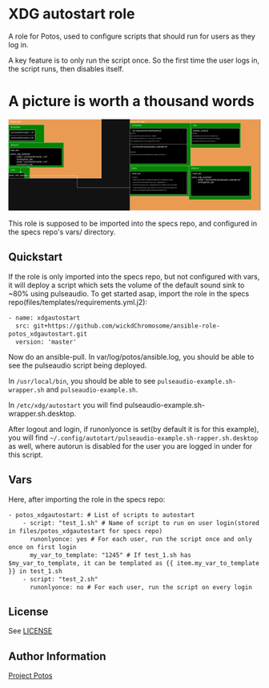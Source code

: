 
# XDG autostart role

A role for Potos, used to configure scripts that should run for users as they log in.

A key feature is to only run the script once. So the first time the user logs in, the script runs, then disables itself.

# A picture is worth a thousand words
![Role chart](role.png)

This role is supposed to be imported into the specs repo, and configured in the specs repo's vars/ directory.

## Quickstart

If the role is only imported into the specs repo, but not configured with vars, it will deploy a script which sets the volume of the default sound sink to ~80% using pulseaudio.
To get started asap, import the role in the specs repo(files/templates/requirements.yml.j2):
```
- name: xdgautostart
  src: git+https://github.com/wickdChromosome/ansible-role-potos_xdgautostart.git
  version: 'master'
```

Now do an ansible-pull. In var/log/potos/ansible.log, you should be able to see the pulseaudio script being deployed.

In `/usr/local/bin`, you should be able to see `pulseaudio-example.sh-wrapper.sh` and `pulseaudio-example.sh`. 

In `/etc/xdg/autostart` you will find pulseaudio-example.sh-wrapper.sh.desktop.

After logout and login, if runonlyonce is set(by default it is for this example), you will find `~/.config/autotart/pulseaudio-example.sh-rapper.sh.desktop` as well, where autorun is disabled for the user you are logged in under for this script.

## Vars
Here, after importing the role in the specs repo:
```
- potos_xdgautostart: # List of scripts to autostart
    - script: "test_1.sh" # Name of script to run on user login(stored in files/potos_xdgautostart for specs repo)
      runonlyonce: yes # For each user, run the script once and only once on first login
      my_var_to_template: "1245" # If test_1.sh has $my_var_to_template, it can be templated as {{ item.my_var_to_template }} in test_1.sh
    - script: "test_2.sh" 
      runonlyonce: no # For each user, run the script on every login
```

## License

See [LICENSE](./LICENSE)

## Author Information

[Project Potos](https://github.com/projectpotos)

